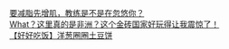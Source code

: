   
[要减脂先增肌，教练是不是在忽悠你？](http://www.dianyue.me/archives/526/mmu11bt4xidrqk08/)  
[What？这里真的是非洲？这个金砖国家好玩得让我震惊了！](http://www.dianyue.me/archives/502/f1p01uovcl4n7m4y/)  
[【好好吃饭】洋葱圈圈土豆饼](http://www.dianyue.me/archives/944/8hbjgequgvc6xtfw/)